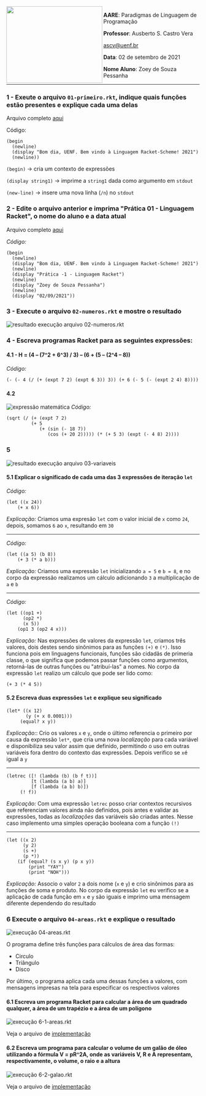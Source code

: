 <img align="left" width="250" height="200" src="../../assets/uenf.png" />

**AARE**: Paradigmas de Linguagem de Programação

**Professor**: Ausberto S. Castro Vera

[ascv@uenf.br](mailto:ascv@uenf.br)

**Data**: 02 de setembro de 2021

**Nome Aluno**: Zoey de Souza Pessanha

---

### 1 - Exeute o arquivo `01-primeiro.rkt`, indique quais funções estão presentes e explique cada uma delas

Arquivo completo [aqui](./01-primeiro.rkt)

Código:
```racket
(begin
  (newline)
  (display "Bom dia, UENF. Bem vindo à Linguagem Racket-Scheme! 2021")
  (newline))
```

`(begin)` -> cria um contexto de expressões

`(display string1)` -> imprime a `string1` dada como argumento em `stdout`

`(new-line)` -> insere uma nova linha (`/n`) no `stdout`

### 2 - Edite o arquivo anterior e imprima "Prática 01 - Linguagem Racket", o nome do aluno e a data atual

Arquivo completo [aqui](./01-primeiro.rkt)

_Código:_
```racket
(begin
  (newline)
  (display "Bom dia, UENF. Bem vindo à Linguagem Racket-Scheme! 2021")
  (newline)
  (display "Prática -1 - Linguagem Racket")
  (newline)
  (display "Zoey de Souza Pessanha")
  (newline)
  (display "02/09/2021"))
```

### 3 - Execute o arquivo `02-numeros.rkt` e mostre o resultado
![resultado execução arquivo 02-numeros.rkt](./assets/02-numeros.gif)

### 4 - Escreva  programas Racket para as seguintes expressões:
#### 4.1 - H =  (4 – (7^2 + 6^3) / 3) – (6 + (5 – (2^4 – 8))
_Código:_
```racket
(- (- 4 (/ (+ (expt 7 2) (expt 6 3)) 3)) (+ 6 (- 5 (- (expt 2 4) 8))))
```
#### 4.2
![expressão matemática](./assets/4_2-sqrt.png)
_Código:_
```racket
(sqrt (/ (+ (expt 7 2)
	     (+ 5
		    (+ (sin (- 18 7))
			   (cos (+ 20 2))))) (* (+ 5 3) (expt (- 4 8) 2))))
```

### 5
![resultado execução arquivo 03-variaveis](./assets/03-variaveis.gif)
#### 5.1 Explicar o significado de cada uma das 3 expressões  de iteração `let`
_Código:_
```racket
(let ((x 24))
	(+ x 6))
```

_Explicação:_ Criamos uma expresão `let` com o valor inicial de `x` como `24`, depois, somamos `6` ao `x`, resultando em `30`

---

_Código:_
```racket
(let ((a 5) (b 8))
	(+ 3 (* a b)))
```

_Explicação:_ Criamos uma expressão `let` inicializando `a = 5` e `b = 8`, e no corpo da expressão realizamos um cálculo adicionando `3` a multiplicação de `a` e `b`

---

_Código:_
```racket
(let ((op1 +)
      (op2 *)
      (x 5))
	(op1 3 (op2 4 x)))
```

_Explicação:_ Nas expressões de valores da expressão `let`, criamos três valores, dois destes sendo sinônimos para as funções `(+)` e `(*)`. Isso funciona pois em linguagens funcionais, funções são cidadãs de primeria classe, o que significa que podemos passar funções como argumentos, retorná-las de outras funções ou "atribuí-las" a nomes. No corpo da expressão `let` realizo um cálculo que pode ser lido como:

```racket
(+ 3 (* 4 5))
```

#### 5.2 Escreva duas expressões `let` e explique seu significado

```racket
(let* ((x 12)
	   (y (+ x 0.0001)))
	 (equal? x y))
```

_Explicação:_: Crio os valores `x` e `y`, onde o último referencia o primeiro por causa da expressão `let*`, que cria uma nova _localização_ para cada variável e disponibiliza seu valor assim que definido, permitindo o uso em outras variáveis fora dentro do contexto das expressões. Depois verifico se `x`é igual a `y`

---

```racket
(letrec ([! (lambda (b) (b f t))]
	     [t (lambda (a b) a)]
	     [f (lambda (a b) b)])
	 (! f))
```

_Explicação:_ Com uma expressão `letrec` posso criar contextos recursivos que referenciam valores ainda não definidos, pois antes e validar as expressões, todas as _localizações_ das variáveis são criadas antes. Nesse caso implemento uma simples operação booleana com a função `(!)`

---

```racket
(let ((x 2)
	  (y 2)
	  (s +)
	  (p *))
	(if (equal? (s x y) (p x y))
		(print "YAY")
		(print "NOH")))
```

_Explicação:_ Associo o valor `2` a dois nome (`x` e `y`) e crio sinônimos para as funções de soma e produto. No corpo da expressão `let` eu verifico se a aplicação de cada função em `x` e `y` são iguais e imprimo uma mensagem diferente dependendo do resultado

### 6 Execute o arquivo `04-areas.rkt` e explique o resultado
![execução 04-areas.rkt](./assets/04-areas.gif)

O programa define três funções para cálculos de área das formas:
- Circulo
- Triângulo
- Disco

Por último, o programa aplica cada uma dessas funções a valores, com mensagens impresas na tela para especificar os respectivos valores

#### 6.1 Escreva um programa Racket para calcular a área de um quadrado qualquer, a área de um trapézio e a área de um polígono

![execução 6-1-areas.rkt](./assets/6-1-areas.gif)

Veja o arquivo de [implementação](./6-1-areas.rkt)

#### 6.2 Escreva um programa para calcular o volume de um galão de óleo utilizando a fórmula V = pR^2A, onde as variáveis V, R e A representam, respectivamente, o volume, o raio e a altura

![execução 6-2-galao.rkt](./assets/6-2-galao.gif)

Veja o arquivo de [implementação](./6-2-galao.rkt)
